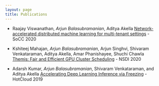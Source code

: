 ```yaml
---
layout: page
title: Publications
---
```


- Raajay Viswanathan, *Arjun Balasubramanian*, Aditya Akella [Network-accelerated distributed machine learning for multi-tenant settings](https://dl.acm.org/doi/pdf/10.1145/3419111.3421296) - SoCC 2020

- Kshiteej Mahajan, *Arjun Balasubramanian*, Arjun Singhvi, Shivaram Venkataraman, Aditya Akella, Amar Phanishayee, Shuchi Chawla [Themis: Fair and Efficient GPU Cluster Scheduling](https://www.usenix.org/conference/nsdi20/presentation/mahajan) - NSDI 2020

- Adarsh Kumar, *Arjun Balasubramanian*, Shivaram Venkataraman, and Aditya Akella [Accelerating Deep Learning Inference via Freezing](https://www.usenix.org/conference/hotcloud19/presentation/kumar) - HotCloud 2019
